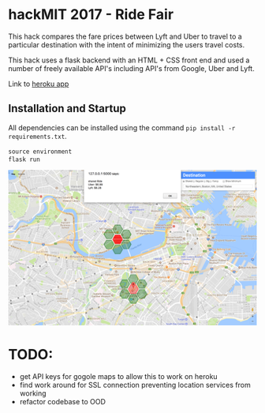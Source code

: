 # hackMIT 2017 - Ride Fair

This hack compares the fare prices between Lyft and Uber to travel to a 
particular destination with the intent of minimizing the users travel costs. 

This hack uses a flask backend with an HTML + CSS front end and used a number of
freely available API's including API's from Google, Uber and Lyft. 

Link to [heroku app][1]

## Installation and Startup
All dependencies can be installed using the command `pip install -r requirements.txt`. 
```
source environment
flask run
```

![The Hack in Action!](HackMitScreenshot.png)

# TODO:
- get API keys for gogole maps to allow this to work on heroku
- find work around for SSL connection preventing location services from working
- refactor codebase to OOD

[1]: https://http://ridefare.herokuapp.com/index.html
